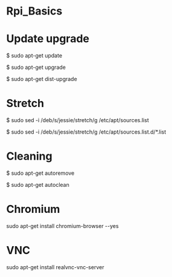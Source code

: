# Rpi_Basics

# Update upgrade
$ sudo apt-get update

$ sudo apt-get upgrade

$ sudo apt-get dist-upgrade


# Stretch 
$ sudo sed -i /deb/s/jessie/stretch/g /etc/apt/sources.list

$ sudo sed -i /deb/s/jessie/stretch/g /etc/apt/sources.list.d/*.list

# Cleaning
$ sudo apt-get autoremove

$ sudo apt-get autoclean


# Chromium
sudo apt-get install chromium-browser --yes


# VNC
sudo apt-get install realvnc-vnc-server
